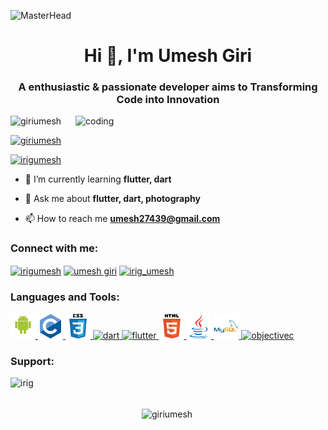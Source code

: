 
![MasterHead]([https://static.vecteezy.com/system/resources/previews/005/879/556/original/programmer-working-modern-flat-concept-for-web-banner-design-developer-creates-software-and-programming-code-manager-administers-devops-processes-illustration-with-isolated-people-scene-vector.jpg](https://www.shutterstock.com/image-vector/programming-web-banner-best-languages-260nw-1676060566.jpg))
<h1 align="center">Hi 👋, I'm Umesh Giri</h1>
<h3 align="center">A enthusiastic & passionate developer aims to Transforming Code into Innovation</h3>
<img align="right" alt="coding" width="400" src="https://camo.githubusercontent.com/5ddf73ad3a205111cf8c686f687fc216c2946a75005718c8da5b837ad9de78c9/68747470733a2f2f7468756d62732e6766796361742e636f6d2f4576696c4e657874446576696c666973682d736d616c6c2e676966">

<p align="left"> <img src="https://komarev.com/ghpvc/?username=giriumesh&label=Profile%20views&color=0e75b6&style=flat" alt="giriumesh" /> </p>

<p align="left"> <a href="https://github.com/ryo-ma/github-profile-trophy"><img src="https://github-profile-trophy.vercel.app/?username=giriumesh" alt="giriumesh" /></a> </p>

<p align="left"> <a href="https://twitter.com/irigumesh" target="blank"><img src="https://img.shields.io/twitter/follow/irigumesh?logo=twitter&style=for-the-badge" alt="irigumesh" /></a> </p>

- 🌱 I’m currently learning **flutter, dart**

- 💬 Ask me about **flutter, dart, photography**

- 📫 How to reach me **umesh27439@gmail.com**

<h3 align="left">Connect with me:</h3>
<p align="left">
<a href="https://twitter.com/irigumesh" target="blank"><img align="center" src="https://raw.githubusercontent.com/rahuldkjain/github-profile-readme-generator/master/src/images/icons/Social/twitter.svg" alt="irigumesh" height="30" width="40" /></a>
<a href="https://fb.com/umesh giri" target="blank"><img align="center" src="https://raw.githubusercontent.com/rahuldkjain/github-profile-readme-generator/master/src/images/icons/Social/facebook.svg" alt="umesh giri" height="30" width="40" /></a>
<a href="https://instagram.com/irig_umesh" target="blank"><img align="center" src="https://raw.githubusercontent.com/rahuldkjain/github-profile-readme-generator/master/src/images/icons/Social/instagram.svg" alt="irig_umesh" height="30" width="40" /></a>
</p>

<h3 align="left">Languages and Tools:</h3>
<p align="left"> <a href="https://developer.android.com" target="_blank" rel="noreferrer"> <img src="https://raw.githubusercontent.com/devicons/devicon/master/icons/android/android-original-wordmark.svg" alt="android" width="40" height="40"/> </a> <a href="https://www.cprogramming.com/" target="_blank" rel="noreferrer"> <img src="https://raw.githubusercontent.com/devicons/devicon/master/icons/c/c-original.svg" alt="c" width="40" height="40"/> </a> <a href="https://www.w3schools.com/css/" target="_blank" rel="noreferrer"> <img src="https://raw.githubusercontent.com/devicons/devicon/master/icons/css3/css3-original-wordmark.svg" alt="css3" width="40" height="40"/> </a> <a href="https://dart.dev" target="_blank" rel="noreferrer"> <img src="https://www.vectorlogo.zone/logos/dartlang/dartlang-icon.svg" alt="dart" width="40" height="40"/> </a> <a href="https://flutter.dev" target="_blank" rel="noreferrer"> <img src="https://www.vectorlogo.zone/logos/flutterio/flutterio-icon.svg" alt="flutter" width="40" height="40"/> </a> <a href="https://www.w3.org/html/" target="_blank" rel="noreferrer"> <img src="https://raw.githubusercontent.com/devicons/devicon/master/icons/html5/html5-original-wordmark.svg" alt="html5" width="40" height="40"/> </a> <a href="https://www.java.com" target="_blank" rel="noreferrer"> <img src="https://raw.githubusercontent.com/devicons/devicon/master/icons/java/java-original.svg" alt="java" width="40" height="40"/> </a> <a href="https://www.mysql.com/" target="_blank" rel="noreferrer"> <img src="https://raw.githubusercontent.com/devicons/devicon/master/icons/mysql/mysql-original-wordmark.svg" alt="mysql" width="40" height="40"/> </a> <a href="https://developer.apple.com/library/archive/documentation/Cocoa/Conceptual/ProgrammingWithObjectiveC/Introduction/Introduction.html" target="_blank" rel="noreferrer"> <img src="https://www.vectorlogo.zone/logos/apple_objectivec/apple_objectivec-icon.svg" alt="objectivec" width="40" height="40"/> </a> </p>

<h3 align="left">Support:</h3>
<p><a href="https://ko-fi.com/irig"> <img align="left" src="https://cdn.ko-fi.com/cdn/kofi3.png?v=3" height="50" width="210" alt="irig" /></a></p><br><br>

<p><img align="center" src="https://github-readme-stats.vercel.app/api/top-langs?username=giriumesh&show_icons=true&locale=en&layout=compact" alt="giriumesh" /></p>
